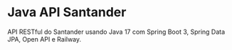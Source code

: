 # Java API Santander 
API RESTful do Santander usando Java 17 com Spring Boot 3, Spring Data JPA, Open API e Railway.

